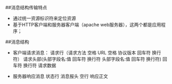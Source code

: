 ##消息结构传输特点
- 通过统一资源标识符来定位资源
- 基于HTTP客户端和服务器客户端（apache web服务器），这两个都是应用程序；

##消息结构
- 客户端请求消息：
        请求行（请求方法 空格 URL 空格 协议版本 回车符 换行符）
        请求头部(头部字段名:值 回车符 换行符 头部字段名:值 回车符 换行符) 
        回车符 换行符
        请求数据

- 服务器响应消息
        状态行
        消息报头
        空行
        响应正文
